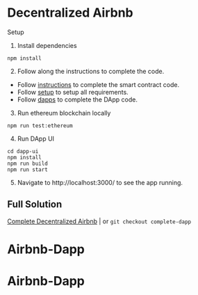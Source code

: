 # Decentralized Airbnb
Setup

1. Install dependencies
```
npm install
```

2. Follow along the instructions to complete the code.
- Follow [instructions](./Instructions.md) to complete the smart contract code.
- Follow [setup](./setup.md) to setup all requirements.
- Follow [dapps](./dapps.md) to complete the DApp code.

3. Run ethereum blockchain locally
```
npm run test:ethereum
```

4. Run DApp UI
```
cd dapp-ui
npm install
npm run build
npm run start
```

5. Navigate to http://localhost:3000/ to see the app running.

## Full Solution

[Complete Decentralized Airbnb](https://github.com/maticnetwork/ethindia-workshop/tree/complete-dapp) | or `git checkout complete-dapp`
# Airbnb-Dapp
# Airbnb-Dapp

